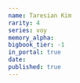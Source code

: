 ```yaml
---
name: Taresian Kim
rarity: 4
series: voy
memory_alpha:
bigbook_tier: -1
in_portal: true
date:
published: true
---
```



